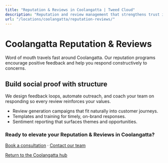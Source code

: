 ```yaml
---
title: "Reputation & Reviews in Coolangatta | Tweed Cloud"
description: "Reputation and review management that strengthens trust in Coolangatta."
url: "/locations/coolangatta/reputation-reviews/"
---
```


# Coolangatta Reputation & Reviews

Word of mouth travels fast around Coolangatta. Our reputation programs encourage positive feedback and help you respond constructively to concerns.

## Build social proof with structure

We design feedback loops, automate outreach, and coach your team on responding so every review reinforces your values.

- Review generation campaigns that fit naturally into customer journeys.
- Templates and training for timely, on-brand responses.
- Sentiment reporting that surfaces themes and opportunities.

### Ready to elevate your Reputation & Reviews in Coolangatta?

[Book a consultation](/consultation/) · [Contact our team](/contact/)

[Return to the Coolangatta hub](/locations/coolangatta/)
